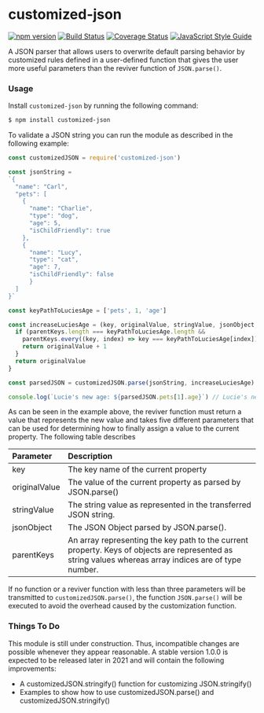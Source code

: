 # customized-json

 [![npm version](https://badge.fury.io/js/customized-json.svg)](https://badge.fury.io/js/customized-json)
 [![Build Status](https://travis-ci.com/SebastianG77/customized-json.svg?branch=master)](https://travis-ci.com/SebastianG77/customized-json)
 [![Coverage Status](https://coveralls.io/repos/github/SebastianG77/customized-json/badge.svg?branch=master)](https://coveralls.io/github/SebastianG77/customized-json?branch=master)
 [![JavaScript Style Guide](https://img.shields.io/badge/code_style-standard-brightgreen.svg)](https://standardjs.com)

 A JSON parser that allows users to overwrite default parsing behavior by customized rules defined in a user-defined function that gives the user more useful parameters than the reviver function of `JSON.parse()`.

### Usage

Install `customized-json` by running the following command:

```bash
$ npm install customized-json
```

To validate a JSON string you can run the module as described in the following example:

```javascript
const customizedJSON = require('customized-json')

const jsonString = 
`{
  "name": "Carl",
  "pets": [
    {
      "name": "Charlie",
      "type": "dog",
      "age": 5,
      "isChildFriendly": true
    },
    {
      "name": "Lucy",
      "type": "cat",
      "age": 7,
      "isChildFriendly": false
      }
  ]
}`

const keyPathToLuciesAge = ['pets', 1, 'age']

const increaseLuciesAge = (key, originalValue, stringValue, jsonObject, parentKeys) => {
  if (parentKeys.length === keyPathToLuciesAge.length &&
    parentKeys.every((key, index) => key === keyPathToLuciesAge[index])) {
    return originalValue + 1
  }
  return originalValue
}

const parsedJSON = customizedJSON.parse(jsonString, increaseLuciesAge)

console.log(`Lucie's new age: ${parsedJSON.pets[1].age}`) // Lucie's new age: 8
```

As can be seen in the example above, the reviver function must return a value that represents the new value and takes five different parameters that can be used for determining how to finally assign a value to the current property. The following table describes 

|Parameter|Description|
|:--|:--|
|key|The key name of the current property
|originalValue|The value of the current property as parsed by JSON.parse()
|stringValue|The string value as represented in the transferred JSON string.
|jsonObject|The JSON Object parsed by JSON.parse(). 
|parentKeys|An array representing the key path to the current property. Keys of objects are represented as string values whereas array indices are of type number.

If no function or a reviver function with less than three parameters will be transmitted to `customizedJSON.parse()`, the function `JSON.parse()` will be executed to avoid the overhead caused by the customization function.

### Things To Do
This module is still under construction. Thus, incompatible changes are possible whenever they appear reasonable. A stable version 1.0.0 is expected to be released later in 2021 and will contain the following improvements:

- A customizedJSON.stringify() function for customizing JSON.stringify()
- Examples to show how to use customizedJSON.parse() and customizedJSON.stringify()
